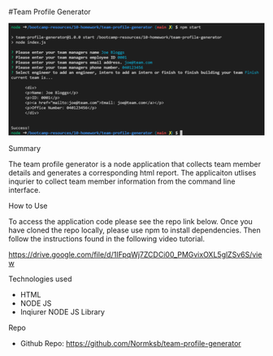#Team Profile Generator

![screenshot](./Screenshot.png)

Summary

The team profile generator is a node application that collects team member details and generates a corresponding html report. The applicaiton utlises inqurier to collect team member information from the command line interface.

How to Use

To access the application code please see the repo link below. Once you have cloned the repo locally, please use npm to install dependencies. Then follow the instructions found in the following video tutorial.

https://drive.google.com/file/d/1IFpqWj7ZCDCi00_PMGvixOXL5glZSv6S/view

Technologies used

- HTML
- NODE JS
- Inqiurer NODE JS Library

Repo 

- Github Repo: https://github.com/Normksb/team-profile-generator


